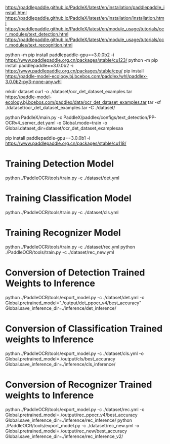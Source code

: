 https://paddlepaddle.github.io/PaddleX/latest/en/installation/paddlepaddle_install.html
https://paddlepaddle.github.io/PaddleX/latest/en/installation/installation.html
https://paddlepaddle.github.io/PaddleX/latest/en/module_usage/tutorials/ocr_modules/text_detection.html
https://paddlepaddle.github.io/PaddleX/latest/en/module_usage/tutorials/ocr_modules/text_recognition.html

 python -m pip install paddlepaddle-gpu==3.0.0b2 -i https://www.paddlepaddle.org.cn/packages/stable/cu123/
python -m pip install paddlepaddle==3.0.0b2 -i https://www.paddlepaddle.org.cn/packages/stable/cpu/
pip install https://paddle-model-ecology.bj.bcebos.com/paddlex/whl/paddlex-3.0.0b2-py3-none-any.whl

mkdir dataset
curl -o ./dataset/ocr_det_dataset_examples.tar https://paddle-model-ecology.bj.bcebos.com/paddlex/data/ocr_det_dataset_examples.tar
tar -xf ./dataset/ocr_det_dataset_examples.tar -C ./dataset/

python PaddleX/main.py -c PaddleX/paddlex/configs/text_detection/PP-OCRv4_server_det.yaml -o Global.mode=train -o Global.dataset_dir=dataset/ocr_det_dataset_examplesaa



pip install paddlepaddle-gpu==3.0.0b1 -i https://www.paddlepaddle.org.cn/packages/stable/cu118/

# Training Detection Model
python ./PaddleOCR/tools/train.py -c ./dataset/det.yml

# Training Classification Model
python ./PaddleOCR/tools/train.py -c ./dataset/cls.yml

# Training Recognizer Model
python ./PaddleOCR/tools/train.py -c ./dataset/rec.yml
python ./PaddleOCR/tools/train.py -c ./dataset/rec_new.yml

# Conversion of Detection Trained Weights to Inference
python ./PaddleOCR/tools/export_model.py -c ./dataset/det.yml -o Global.pretrained_model="./output/det_ppocr_v4/best_accuracy" Global.save_inference_dir=./inference/det_inference/

# Conversion of Classification Trained weights to Inference
python ./PaddleOCR/tools/export_model.py -c ./dataset/cls.yml -o Global.pretrained_model=./output/cls/best_accuracy Global.save_inference_dir=./inference/cls_inference/

# Conversion of Recognizer Trained weights to Inference
python ./PaddleOCR/tools/export_model.py -c ./dataset/rec.yml -o Global.pretrained_model=./output/rec_ppocr_v4/best_accuracy Global.save_inference_dir=./inference/rec_inference/
python ./PaddleOCR/tools/export_model.py -c ./dataset/rec_new.yml -o Global.pretrained_model=./output/rec_new/best_accuracy Global.save_inference_dir=./inference/rec_inference_v2/
